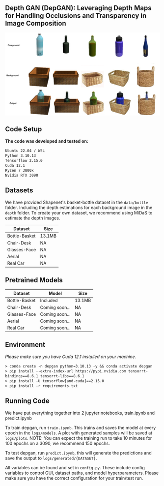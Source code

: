## Depth GAN (DepGAN): Leveraging Depth Maps for Handling Occlusions and Transparency in Image Composition

![alt text](https://github.com/amrtsg/DepGAN/blob/master/misc/results.jpg?raw=true)

## Code Setup

**The code was developed and tested on:** <br>
```
Ubuntu 22.04 / WSL
Python 3.10.13
Tensorflow 2.15.0
Cuda 12.1
Ryzen 7 3800x
Nvidia RTX 3090
```

## Datasets

We have provided Shapenet's basket-bottle dataset in the ```data/bottle``` folder. Including the depth estimations for each background image in the ```depth``` folder.
To create your own dataset, we recommend using MiDaS to estimate the depth images.

Dataset | Size |
--- | --- |
Bottle-Basket | 13.1MB |
Chair-Desk | NA |
Glasses-Face | NA |
Aerial | NA |
Real Car | NA |

## Pretrained Models

Dataset | Model | Size |
--- | --- | --- |
Bottle-Basket | Included | 13.1MB |
Chair-Desk | Coming soon... | NA |
Glasses-Face | Coming soon... | NA |
Aerial | Coming soon... | NA |
Real Car | Coming soon... | NA |

## Environment

*Please make sure you have Cuda 12.1 installed on your machine.*
```
> conda create -n depgan python=3.10.13 -y && conda activate depgan
> pip install --extra-index-url https://pypi.nvidia.com tensorrt-bindings==8.6.1 tensorrt-libs==8.6.1
> pip install -U tensorflow[and-cuda]==2.15.0
> pip install -r requirements.txt
```
## Running Code

We have put everything together into 2 jupyter notebooks, train.ipynb and predict.ipynb

To train depgan, run ```train.ipynb```. This trains and saves the model at every epoch in the ```logs/models```. A plot with generated samples will be saved at ```logs/plots```.
NOTE: You can expect the training run to take 10 minutes for 100 epochs on a 3090, we recommend 150 epochs.

To test depgan, run ```predict.ipynb```, this will generate the predictions and save the output to ```logs/generated/{DATASET}```.

All variables can be found and set in ```config.py```. These include config variables to control GUI, dataset paths, and model hyperparameters. Please make sure you have the correct configuration for your train/test run.
